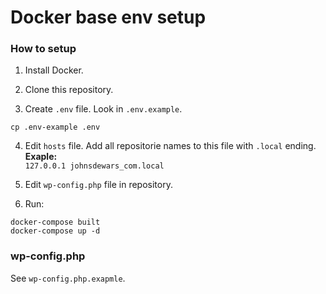 # Docker base env setup
### How to setup

1. Install Docker.

2. Clone this repository.

3. Create `.env` file. Look in `.env.example`.
```shell script
cp .env-example .env
```

4. Edit `hosts` file. Add all repositorie names to this file with `.local` ending. **Exaple:**<br/>
`127.0.0.1 johnsdewars_com.local`

5. Edit `wp-config.php` file in repository.

6. Run:<br/>
```shell script
docker-compose built
docker-compose up -d
```

### wp-config.php
See `wp-config.php.exapmle`.